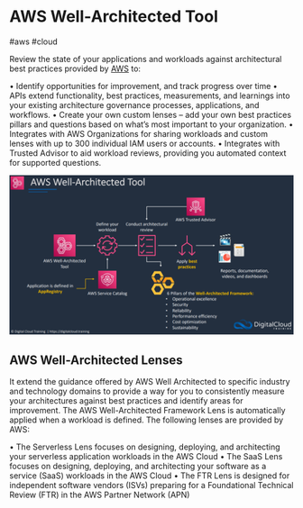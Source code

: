 # AWS Well-Architected Tool
#aws #cloud 

Review the state of your applications and workloads against architectural best practices provided by [AWS](Cloud%20Computing/AWS/AWS.md) to:

• Identify opportunities for improvement, and track progress over time
• APIs extend functionality, best practices, measurements, and learnings into your existing architecture governance processes, applications, and workflows.
• Create your own custom lenses – add your own best practices pillars and questions based on what’s most important to your organization.
• Integrates with AWS Organizations for sharing workloads and custom lenses with up to 300 individual IAM users or accounts.
• Integrates with Trusted Advisor to aid workload reviews, providing you automated context for supported questions.

![](Attachments/Pasted%20image%2020230326173033.png)


## AWS Well-Architected Lenses 

It extend the guidance offered by AWS Well Architected to specific industry and technology domains to provide a way for you to consistently measure your architectures against best practices and identify areas for improvement. The AWS Well-Architected Framework Lens is automatically applied when a workload is defined. The following lenses are provided by AWS:

• The Serverless Lens focuses on designing, deploying, and architecting your serverless application workloads in the AWS Cloud
• The SaaS Lens focuses on designing, deploying, and architecting your software as a service (SaaS) workloads in the AWS Cloud
• The FTR Lens is designed for independent software vendors (ISVs) preparing for a Foundational Technical Review (FTR) in the AWS Partner Network (APN)